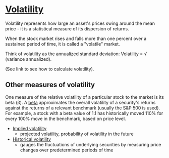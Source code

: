 # [Volatility](https://www.investopedia.com/terms/v/volatility.asp)

Volatility represents how large an asset's prices swing around the mean price - it is a statistical measure of its dispersion of returns.

When the stock market rises and falls more than one percent over a sustained period of time, it is called a "volatile" market.

Think of volatility as the annualized standard deviation: Volatility = √ (variance annualized).

(See link to see how to calculate volatility).

## Other measures of volatility

One measure of the relative volatility of a particular stock to the market is its beta (β). A [beta](https://www.investopedia.com/terms/b/beta.asp) approximates the overall volatility of a security's returns against the returns of a relevant benchmark (usually the S&P 500 is used). For example, a stock with a beta value of 1.1 has historically moved 110% for every 100% move in the benchmark, based on price level. 

* [Implied volatility](https://www.investopedia.com/terms/i/iv.asp)
    - projected volatility, probability of volatility in the future
* [Historical volatility](https://www.investopedia.com/terms/h/historicalvolatility.asp)
    - gauges the fluctuations of underlying securities by measuring price changes over predetermined periods of time